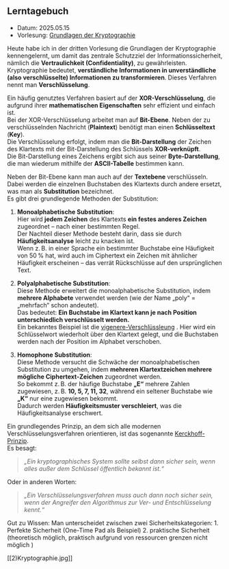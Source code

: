 ## Lerntagebuch
- Datum: 2025.05.15
- Vorlesung: [Grundlagen  der Kryptographie](https://moodle.w-hs.de/pluginfile.php/697757/mod_resource/content/2/03_Kryptographie_Einfuehrung.pdf)

Heute habe ich in der dritten Vorlesung die Grundlagen der Kryptographie kennengelernt, um damit das zentrale Schutzziel der Informationssicherheit, nämlich die **Vertraulichkeit (Confidentiality)**, zu gewährleisten.  
Kryptographie bedeutet, **verständliche Informationen in unverständliche (also verschlüsselte) Informationen zu transformieren**. Dieses Verfahren nennt man **Verschlüsselung**.

Ein häufig genutztes Verfahren basiert auf der **XOR-Verschlüsselung**, die aufgrund ihrer **mathematischen Eigenschaften** sehr effizient und einfach ist.  
Bei der XOR-Verschlüsselung arbeitet man auf **Bit-Ebene**. Neben der zu verschlüsselnden Nachricht (**Plaintext**) benötigt man einen **Schlüsseltext** (**Key**).  
Die Verschlüsselung erfolgt, indem man die **Bit-Darstellung** der Zeichen des Klartexts mit der Bit-Darstellung des Schlüssels **XOR-verknüpft**.  
Die Bit-Darstellung eines Zeichens ergibt sich aus seiner **Byte-Darstellung**, die man wiederum mithilfe der **ASCII-Tabelle** bestimmen kann.

Neben der Bit-Ebene kann man auch auf der **Textebene** verschlüsseln. Dabei werden die einzelnen Buchstaben des Klartexts durch andere ersetzt, was man als **Substitution** bezeichnet.  
Es gibt drei grundlegende Methoden der Substitution:

1. **Monoalphabetische Substitution**:  
    Hier wird **jedem Zeichen** des Klartexts **ein festes anderes Zeichen** zugeordnet – nach einer bestimmten Regel.  
    Der Nachteil dieser Methode besteht darin, dass sie durch **Häufigkeitsanalyse** leicht zu knacken ist.  
    Wenn z. B. in einer Sprache ein bestimmter Buchstabe eine Häufigkeit von 50 % hat, wird auch im Ciphertext ein Zeichen mit ähnlicher Häufigkeit erscheinen – das verrät Rückschlüsse auf den ursprünglichen Text.
    
2. **Polyalphabetische Substitution**:  
    Diese Methode erweitert die monoalphabetische Substitution, indem **mehrere Alphabete** verwendet werden (wie der Name „poly“ = „mehrfach“ schon andeutet).  
    Das bedeutet: **Ein Buchstabe im Klartext kann je nach Position unterschiedlich verschlüsselt werden.**  
    Ein bekanntes Beispiel ist die [vigenere-Verschlüssleung](https://inf-schule.de/imperative-programmierung/python/projekte/modularisierung/verschluesselung/vigenereverfahren) .
    Hier wird ein Schlüsselwort wiederholt über den Klartext gelegt, und die Buchstaben werden nach der Position im Alphabet verschoben.
    
3. **Homophone Substitution**:  
    Diese Methode versucht die Schwäche der monoalphabetischen Substitution zu umgehen, indem **mehreren Klartextzeichen mehrere mögliche Ciphertext-Zeichen** zugeordnet werden.  
    So bekommt z. B. der häufige Buchstabe **„E“** mehrere Zahlen zugewiesen, z. B. **10, 5, 7, 11, 32**, während ein seltener Buchstabe wie **„K“** nur eine zugewiesen bekommt.  
    Dadurch werden **Häufigkeitsmuster verschleiert**, was die Häufigkeitsanalyse erschwert.
    

Ein grundlegendes Prinzip, an dem sich alle modernen Verschlüsselungsverfahren orientieren, ist das sogenannte  [Kerckhoff-Prinzip](https://rock-the-prototype.com/kryptografie/kerckhoff-prinzip/).  
Es besagt:

> _„Ein kryptographisches System sollte selbst dann sicher sein, wenn alles außer dem Schlüssel öffentlich bekannt ist.“_

Oder in anderen Worten:

> _„Ein Verschlüsselungsverfahren muss auch dann noch sicher sein, wenn der Angreifer den Algorithmus zur Ver- und Entschlüsselung kennt.“_


Gut zu Wissen: Man unterscheidet zwischen zwei Sicherheitskategorien:
					1. Perfekte Sicherheit (One-Time Pad als Beispiel)
					2. praktische Sicherheit (theoretisch möglich, praktisch aufgrund von ressourcen grenzen nicht möglich )
					
[[2)Kryptographie.jpg]]
